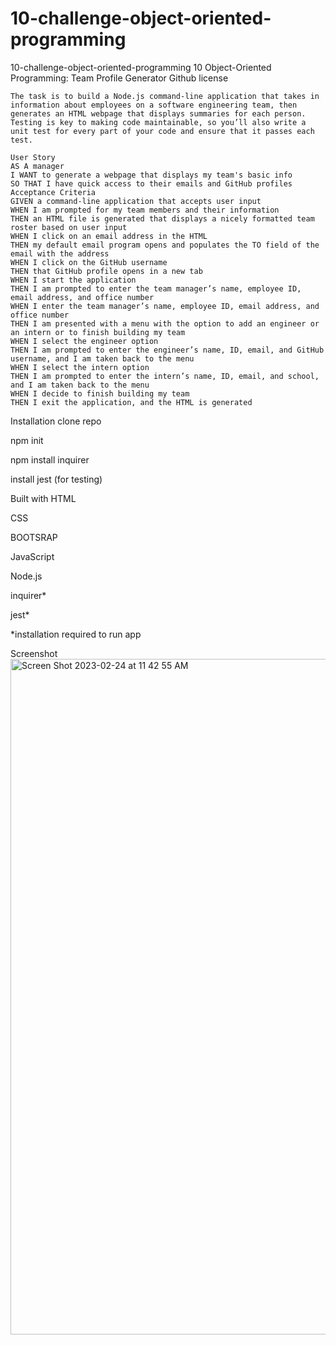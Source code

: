 # 10-challenge-object-oriented-programming
10-challenge-object-oriented-programming
10 Object-Oriented Programming: Team Profile Generator
Github license

```Description
The task is to build a Node.js command-line application that takes in information about employees on a software engineering team, then generates an HTML webpage that displays summaries for each person. Testing is key to making code maintainable, so you’ll also write a unit test for every part of your code and ensure that it passes each test.
```

```
User Story
AS A manager
I WANT to generate a webpage that displays my team's basic info
SO THAT I have quick access to their emails and GitHub profiles
Acceptance Criteria
GIVEN a command-line application that accepts user input
WHEN I am prompted for my team members and their information
THEN an HTML file is generated that displays a nicely formatted team roster based on user input
WHEN I click on an email address in the HTML
THEN my default email program opens and populates the TO field of the email with the address
WHEN I click on the GitHub username
THEN that GitHub profile opens in a new tab
WHEN I start the application
THEN I am prompted to enter the team manager’s name, employee ID, email address, and office number
WHEN I enter the team manager’s name, employee ID, email address, and office number
THEN I am presented with a menu with the option to add an engineer or an intern or to finish building my team
WHEN I select the engineer option
THEN I am prompted to enter the engineer’s name, ID, email, and GitHub username, and I am taken back to the menu
WHEN I select the intern option
THEN I am prompted to enter the intern’s name, ID, email, and school, and I am taken back to the menu
WHEN I decide to finish building my team
THEN I exit the application, and the HTML is generated
```
Installation
clone repo

npm init

npm install inquirer

install jest (for testing)

Built with
HTML

CSS

BOOTSRAP

JavaScript

Node.js

inquirer*

jest*

*installation required to run app

Screenshot
<img width="1081" alt="Screen Shot 2023-02-24 at 11 42 55 AM" src="https://user-images.githubusercontent.com/113862737/221237042-694797cc-c148-41fc-8bb7-904f207b5c7e.png">
